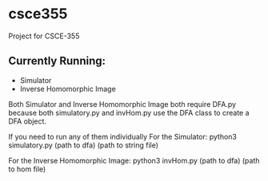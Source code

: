 # csce355
Project for CSCE-355

## Currently Running:
* Simulator
* Inverse Homomorphic Image

Both Simulator and Inverse Homomorphic Image both require DFA.py because both simulatory.py and invHom.py use the DFA class to create a DFA object.

If you need to run any of them individually 
  For the Simulator:
    python3 simulatory.py (path to dfa) (path to string file)
  
  For the Inverse Homomorphic Image:
    python3 invHom.py (path to dfa) (path to hom file)


